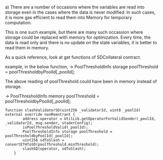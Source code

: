 a) There are a number of occasions where the variables are read into storage even in the cases where the data is never modified. In such cases, it is more gas efficient to read them into Memory for temporary computation.

This is one such example, but there are many such occassion where storage could be replaced with memory for optimization. Every time, the data is read only and there is no update on the state variables, it is better to read them in memory.

As a quick reference, look at get functions of SDCollateral contract.

example, in the below function, 
-> PoolThresholdInfo storage poolThreshold = poolThresholdbyPoolId[_poolId];

The above reading of poolThreshold could have been in memory instead of storage.

-> PoolThresholdInfo memory poolThreshold = poolThresholdbyPoolId[_poolId];
```
function slashValidatorSD(uint256 _validatorId, uint8 _poolId) external override nonReentrant {
        address operator = UtilLib.getOperatorForValidSender(_poolId, _validatorId, msg.sender, staderConfig);
        isPoolThresholdValid(_poolId);
        PoolThresholdInfo storage poolThreshold = poolThresholdbyPoolId[_poolId];
        uint256 sdToSlash = convertETHToSD(poolThreshold.minThreshold);
        slashSD(operator, sdToSlash);
    }
```